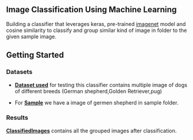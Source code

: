 ## Image Classification Using Machine Learning

Building a classifier that leverages keras, pre-trained [imagenet](*) model and cosine similarity to classify and group similar kind of image in folder to the given sample image.

## Getting Started

### Datasets

- **[Dataset used](./Data/Dataset)** for testing this classifier contains multiple image of dogs of different breeds (German shepherd,Golden Retriever,pug)

- For **[Sample](./Data/Sample)** we have a image of germen shepherd in sample folder.

### Results

**[ClassifiedImages](./Data/ClassifiedImages)** contains all the grouped images after classification.

